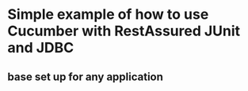 # Simple example of how to use Cucumber with RestAssured JUnit and JDBC
## base set up for any application 
